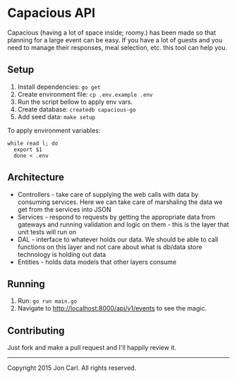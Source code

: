 # Capacious API

Capacious (having a lot of space inside; roomy.) has been made so that planning for a large event can be easy. If you have a lot of guests and you need to manage their responses, meal selection, etc. this tool can help you.

## Setup

1. Install dependencies: `go get`
2. Create environment file: `cp .env.example .env`
3. Run the script bellow to apply env vars.
4. Create database: `createdb capacious-go`
5. Add seed data: `make setup`

To apply environment variables:

```
while read l; do
  export $1
  done < .env
```

## Architecture
- Controllers - take care of supplying the web calls with data by consuming services. Here we can take care of marshaling the data we get from the services into JSON
- Services - respond to requests by getting the appropriate data from gateways and running validation and logic on them - this is the layer that unit tests will run on
- DAL - interface to whatever holds our data. We should be able to call functions on this layer and not care about what is db/data store technology is holding out data
- Entities - holds data models that other layers consume


## Running

1. Run: `go run main.go`
2. Navigate to [http://localhost:8000/api/v1/events](http://localhost:8000/api/v1/events) to see the magic.

## Contributing 
Just fork and make a pull request and I'll happily review it.

---
Copyright 2015 Jon Carl. All rights reserved.
